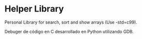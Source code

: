 # Helper Library

Personal Library for search, sort and show arrays (Use -std=c99).

Debuger de código en C desarrollado en Python utilizando GDB.
